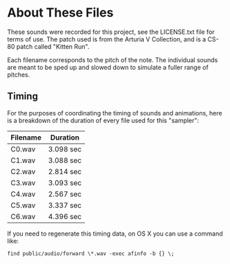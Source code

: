 # About These Files

These sounds were recorded for this project, see the LICENSE.txt file for terms of use.  The patch used is from the
Arturia V Collection, and is a CS-80 patch called "Kitten Run".

Each filename corresponds to the pitch of the note.  The individual sounds are meant to be sped up and slowed down to
simulate a fuller range of pitches.

## Timing

For the purposes of coordinating the timing of sounds and animations, here is a
breakdown of the duration of every file used for this "sampler":

| Filename | Duration   |
| -------- | ---------- |
| C0.wav   | 3.098 sec  |
| C1.wav   | 3.088 sec  |
| C2.wav   | 2.814 sec  |
| C3.wav   | 3.093 sec  |
| C4.wav   | 2.567 sec  |
| C5.wav   | 3.337 sec  |
| C6.wav   | 4.396 sec  |


If you need to regenerate this timing data, on OS X you can use a command like:

```find public/audio/forward \*.wav -exec afinfo -b {} \;```
